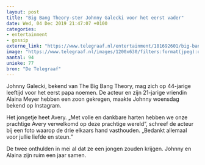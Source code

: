 ```yaml
---
layout: post
title: "Big Bang Theory-ster Johnny Galecki voor het eerst vader"
date: Wed, 04 Dec 2019 21:47:07 +0100
categories: 
- entertainment 
- gossip 
externe_link: "https://www.telegraaf.nl/entertainment/181692601/big-bang-theory-ster-johnny-galecki-voor-het-eerst-vader"
image: "https://www.telegraaf.nl/images/1200x630/filters:format(jpeg):quality(80)/cdn-kiosk-api.telegraaf.nl/3c654116-16d7-11ea-965b-02c309bc01c1.jpg"
aantal: 94
unieke: 77
bron: "De Telegraaf"
---
```


<p class="intro">Johnny Galecki, bekend van The Big Bang Theory, mag zich op 44-jarige leeftijd voor het eerst papa noemen. De acteur en zijn 21-jarige vriendin Alaina Meyer hebben een zoon gekregen, maakte Johnny woensdag bekend op Instagram.</p> <p>Het jongetje heet Avery. „Met volle en dankbare harten hebben we onze prachtige Avery verwelkomd op deze prachtige wereld”, schreef de acteur bij een foto waarop de drie elkaars hand vasthouden. „Bedankt allemaal voor jullie liefde en steun.”</p><p>De twee onthulden in mei al dat ze een jongen zouden krijgen. Johnny en Alaina zijn ruim een jaar samen.</p>
